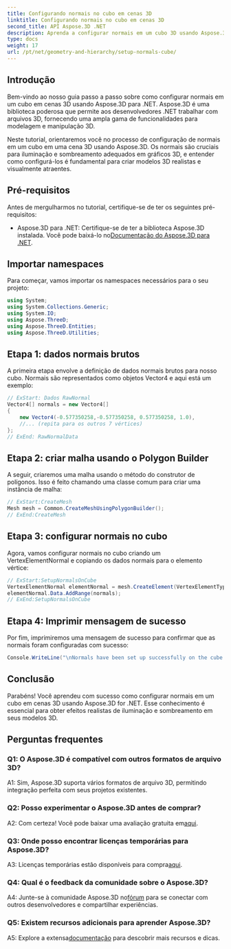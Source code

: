 ```yaml
---
title: Configurando normais no cubo em cenas 3D
linktitle: Configurando normais no cubo em cenas 3D
second_title: API Aspose.3D .NET
description: Aprenda a configurar normais em um cubo 3D usando Aspose.3D for .NET. Aprimore suas habilidades de modelagem 3D com este guia passo a passo.
type: docs
weight: 17
url: /pt/net/geometry-and-hierarchy/setup-normals-cube/
---
```

## Introdução

Bem-vindo ao nosso guia passo a passo sobre como configurar normais em um cubo em cenas 3D usando Aspose.3D para .NET. Aspose.3D é uma biblioteca poderosa que permite aos desenvolvedores .NET trabalhar com arquivos 3D, fornecendo uma ampla gama de funcionalidades para modelagem e manipulação 3D.

Neste tutorial, orientaremos você no processo de configuração de normais em um cubo em uma cena 3D usando Aspose.3D. Os normais são cruciais para iluminação e sombreamento adequados em gráficos 3D, e entender como configurá-los é fundamental para criar modelos 3D realistas e visualmente atraentes.

## Pré-requisitos

Antes de mergulharmos no tutorial, certifique-se de ter os seguintes pré-requisitos:

-  Aspose.3D para .NET: Certifique-se de ter a biblioteca Aspose.3D instalada. Você pode baixá-lo no[Documentação do Aspose.3D para .NET](https://reference.aspose.com/3d/net/).

## Importar namespaces

Para começar, vamos importar os namespaces necessários para o seu projeto:

```csharp
using System;
using System.Collections.Generic;
using System.IO;
using Aspose.ThreeD;
using Aspose.ThreeD.Entities;
using Aspose.ThreeD.Utilities;
```

## Etapa 1: dados normais brutos

A primeira etapa envolve a definição de dados normais brutos para nosso cubo. Normais são representados como objetos Vector4 e aqui está um exemplo:

```csharp
// ExStart: Dados RawNormal
Vector4[] normals = new Vector4[]
{
    new Vector4(-0.577350258,-0.577350258, 0.577350258, 1.0),
    //... (repita para os outros 7 vértices)
};
// ExEnd: RawNormalData
```

## Etapa 2: criar malha usando o Polygon Builder

A seguir, criaremos uma malha usando o método do construtor de polígonos. Isso é feito chamando uma classe comum para criar uma instância de malha:

```csharp
// ExStart:CreateMesh
Mesh mesh = Common.CreateMeshUsingPolygonBuilder();
// ExEnd:CreateMesh
```

## Etapa 3: configurar normais no cubo

Agora, vamos configurar normais no cubo criando um VertexElementNormal e copiando os dados normais para o elemento vértice:

```csharp
// ExStart:SetupNormalsOnCube
VertexElementNormal elementNormal = mesh.CreateElement(VertexElementType.Normal, MappingMode.ControlPoint, ReferenceMode.Direct) as VertexElementNormal;
elementNormal.Data.AddRange(normals);
// ExEnd:SetupNormalsOnCube
```

## Etapa 4: Imprimir mensagem de sucesso

Por fim, imprimiremos uma mensagem de sucesso para confirmar que as normais foram configuradas com sucesso:

```csharp
Console.WriteLine("\nNormals have been set up successfully on the cube.");
```

## Conclusão

Parabéns! Você aprendeu com sucesso como configurar normais em um cubo em cenas 3D usando Aspose.3D for .NET. Esse conhecimento é essencial para obter efeitos realistas de iluminação e sombreamento em seus modelos 3D.

## Perguntas frequentes

### Q1: O Aspose.3D é compatível com outros formatos de arquivo 3D?

A1: Sim, Aspose.3D suporta vários formatos de arquivo 3D, permitindo integração perfeita com seus projetos existentes.

### Q2: Posso experimentar o Aspose.3D antes de comprar?

A2: Com certeza! Você pode baixar uma avaliação gratuita em[aqui](https://releases.aspose.com/).

### Q3: Onde posso encontrar licenças temporárias para Aspose.3D?

 A3: Licenças temporárias estão disponíveis para compra[aqui](https://purchase.aspose.com/temporary-license/).

### Q4: Qual é o feedback da comunidade sobre o Aspose.3D?

 A4: Junte-se à comunidade Aspose.3D no[fórum](https://forum.aspose.com/c/3d/18) para se conectar com outros desenvolvedores e compartilhar experiências.

### Q5: Existem recursos adicionais para aprender Aspose.3D?

 A5: Explore a extensa[documentação](https://reference.aspose.com/3d/net/) para descobrir mais recursos e dicas.